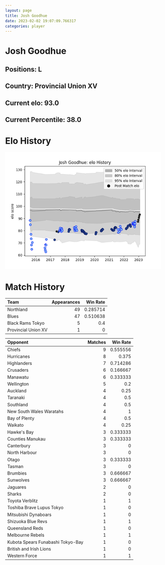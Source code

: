 ```yaml
---  
layout: page  
title: Josh Goodhue  
date: 2023-02-02 19:07:09.766317  
categories: player  
---
```

# Josh Goodhue

## Positions: L

## Country: Provincial Union XV

## Current elo: 93.0

## Current Percentile: 38.0

# Elo History


![elo history](history_JoshGoodhue.png)
# Match History


| Team                |   Appearances |   Win Rate |
|:--------------------|--------------:|-----------:|
| Northland           |            49 |   0.285714 |
| Blues               |            47 |   0.510638 |
| Black Rams Tokyo    |             5 |   0.4      |
| Provincial Union XV |             1 |   0        |

| Opponent                          |   Matches |   Win Rate |
|:----------------------------------|----------:|-----------:|
| Chiefs                            |         9 |   0.555556 |
| Hurricanes                        |         8 |   0.375    |
| Highlanders                       |         7 |   0.714286 |
| Crusaders                         |         6 |   0.166667 |
| Manawatu                          |         6 |   0.333333 |
| Wellington                        |         5 |   0.2      |
| Auckland                          |         4 |   0.25     |
| Taranaki                          |         4 |   0.5      |
| Southland                         |         4 |   0.5      |
| New South Wales Waratahs          |         4 |   1        |
| Bay of Plenty                     |         4 |   0.5      |
| Waikato                           |         4 |   0.25     |
| Hawke's Bay                       |         3 |   0.333333 |
| Counties Manukau                  |         3 |   0.333333 |
| Canterbury                        |         3 |   0        |
| North Harbour                     |         3 |   0        |
| Otago                             |         3 |   0.333333 |
| Tasman                            |         3 |   0        |
| Brumbies                          |         3 |   0.666667 |
| Sunwolves                         |         3 |   0.666667 |
| Jaguares                          |         2 |   0        |
| Sharks                            |         2 |   0        |
| Toyota Verblitz                   |         1 |   1        |
| Toshiba Brave Lupus Tokyo         |         1 |   0        |
| Mitsubishi Dynaboars              |         1 |   0        |
| Shizuoka Blue Revs                |         1 |   1        |
| Queensland Reds                   |         1 |   0        |
| Melbourne Rebels                  |         1 |   1        |
| Kubota Spears Funabashi Tokyo-Bay |         1 |   0        |
| British and Irish Lions           |         1 |   0        |
| Western Force                     |         1 |   1        |